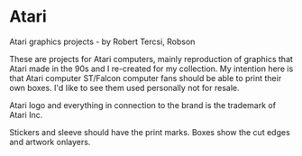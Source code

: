 # Atari
Atari graphics projects - by Robert Tercsi, Robson

These are  projects for Atari computers, mainly reproduction of graphics that Atari made in the 90s and I re-created for my collection.
My intention here is that Atari computer ST/Falcon computer fans should be able to print their own boxes. I'd like to see them used personally not for resale.

Atari logo and everything in connection to the brand is the trademark of Atari Inc.

Stickers and sleeve should have the print marks.
Boxes show the cut edges and artwork onlayers.

